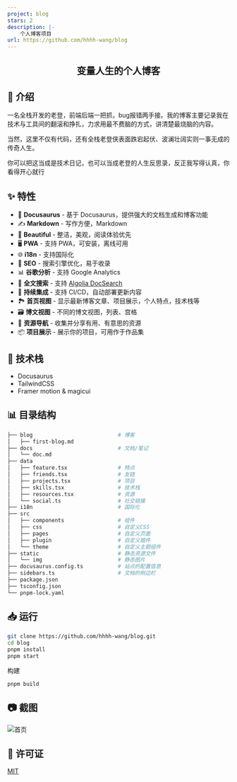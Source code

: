 ```yaml
---
project: blog
stars: 2
description: |-
    个人博客项目
url: https://github.com/hhhh-wang/blog
---
```


<h2 align="center">
变量人生的个人博客
</h2>

## 👋 介绍

一名全栈开发的老登，前端后端一把抓，bug报错两手接。我的博客主要记录我在技术与工具间的翻滚和挣扎，力求用最不费脑的方式，讲清楚最烧脑的内容。

当然，这里不仅有代码，还有全栈老登侠表面跌宕起伏、波澜壮阔实则一事无成的传奇人生。

你可以把这当成是技术日记，也可以当成老登的人生反思录，反正我写得认真，你看得开心就行


## ✨ 特性

- 🦖 **Docusaurus** - 基于 Docusaurus，提供强大的文档生成和博客功能
- ✍️ **Markdown** - 写作方便，Markdown
- 🎨 **Beautiful** - 整洁，美观，阅读体验优先
- 🖥️ **PWA** - 支持 PWA，可安装，离线可用
- 🌐 **i18n** - 支持国际化
- 💯 **SEO** - 搜索引擎优化，易于收录
- 📊 **谷歌分析** - 支持 Google Analytics
- 🔎 **全文搜索** - 支持 [Algolia DocSearch](https://github.com/algolia/docsearch)
- 🚀 **持续集成** - 支持 CI/CD，自动部署更新内容
- 🏞️ **首页视图** - 显示最新博客文章、项目展示，个人特点，技术栈等
- 🗃️ **博文视图** - 不同的博文视图，列表、宫格
- 🌈 **资源导航** - 收集并分享有用、有意思的资源
- 📦 **项目展示** - 展示你的项目，可用作于作品集

## :wrench: 技术栈

- Docusaurus
- TailwindCSS
- Framer motion & magicui

## 📊 目录结构

```bash
├── blog                           # 博客
│   ├── first-blog.md
├── docs                           # 文档/笔记
│   └── doc.md
├── data
│   ├── feature.tsx                # 特点
│   ├── friends.tsx                # 友链
│   ├── projects.tsx               # 项目
│   ├── skills.tsx                 # 技术栈
│   ├── resources.tsx              # 资源
│   └── social.ts                  # 社交链接
├── i18n                           # 国际化
├── src
│   ├── components                 # 组件
│   ├── css                        # 自定义CSS
│   ├── pages                      # 自定义页面
│   ├── plugin                     # 自定义插件
│   └── theme                      # 自定义主题组件
├── static                         # 静态资源文件
│   └── img                        # 静态图片
├── docusaurus.config.ts           # 站点的配置信息
├── sidebars.ts                    # 文档的侧边栏
├── package.json
├── tsconfig.json
└── pnpm-lock.yaml
```

## 📥 运行

```bash
git clone https://github.com/hhhh-wang/blog.git
cd blog
pnpm install
pnpm start
```

构建

```bash
pnpm build
```

## 📷 截图

![首页](https://bianliangrensheng.cn/gImage/title/blog-index.png)

## 📝 许可证

[MIT](./LICENSE)

